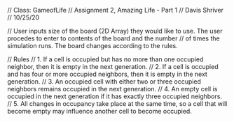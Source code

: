 // Class: GameofLife
// Assignment 2, Amazing Life - Part 1
// Davis Shriver
// 10/25/20

// User inputs size of the board (2D Array) they would like to use. The user procedes to enter to contents of the board and the number
// of times the simulation runs. The board changes according to the rules.

// Rules
// 1. If a cell is occupied but has no more than one occupied neighbor, then it is empty in the next generation.
// 2. If a cell is occupied and has four or more occupied neighbors, then it is empty in the next generation.
// 3. An occupied cell with either two or three occupied neighbors remains occupied in the next generation.
// 4. An empty cell is occupied in the next generation if it has exactly three occupied neighbors.
// 5. All changes in occupancy take place at the same time, so a cell that will become empty may influence another cell to become occupied.
